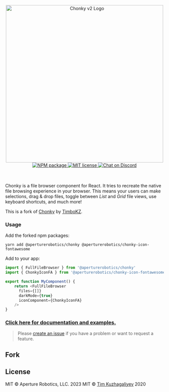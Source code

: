 <p align="center">
    <img src="https://chonky.io/chonky-logo-v2.png" alt="Chonky v2 Logo" width="500" />
    <br />
    <a href="https://www.npmjs.com/package/@aperturerobotics/chonky">
        <img
            alt="NPM package"
            src="https://img.shields.io/npm/v/@aperturerobotics/chonky.svg?style=flat&colorB=ffac5c"
        />
    </a>
    <a href="https://tldrlegal.com/license/mit-license">
        <img
            alt="MIT license"
            src="https://img.shields.io/npm/l/chonky?style=flat&colorB=dcd67a"
        />
    </a>
    <a href="https://discord.gg/4HJaFn9">
        <img
            alt="Chat on Discord"
            src="https://img.shields.io/discord/696033621986770957?label=discord&style=flat&colorB=08acee"
        />
    </a>
    <br />
    <br />
    <br />
</p>

Chonky is a file browser component for React. It tries to recreate the native file
browsing experience in your browser. This means your users can make selections, drag
& drop files, toggle between _List_ and _Grid_ file views, use keyboard shortcuts, and
much more!

This is a fork of [Chonky] by [TimboKZ].

[Chonky]: https://github.com/TimboKZ/Chonky
[TimboKZ]: https://github.com/TimboKZ

### Usage

Add the forked npm packages:

```
yarn add @aperturerobotics/chonky @aperturerobotics/chonky-icon-fontawesome
```

Add to your app:

```typescript
import { FullFileBrowser } from '@aperturerobotics/chonky'
import { ChonkyIconFA } from '@aperturerobotics/chonky-icon-fontawesome'

export function MyComponent() {
    return <FullFileBrowser
      files={[]}
      darkMode={true}
      iconComponent={ChonkyIconFA}
    />
}
```

### [Click here for documentation and examples.](https://chonky.io/)

> Please [create an issue](https://github.com/aperturerobotics/react-chonky/issues) if you have a
> problem or want to request a feature.

## Fork


## License

MIT © Aperture Robotics, LLC. 2023
MIT © [Tim Kuzhagaliyev](https://github.com/TimboKZ) 2020
